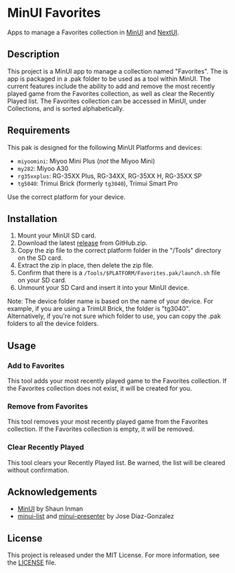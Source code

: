 # MinUI Favorites

Apps to manage a Favorites collection in [MinUI](https://github.com/shauninman/MinUI) and [NextUI](https://github.com/LoveRetro/NextUI).

## Description

This project is a MinUI app to manage a collection named "Favorites". The is app is packaged in a .pak folder to be used as a tool within MinUI. The current features include the ability to add and remove the most recently played game from the Favorites collection, as well as clear the Recently Played list. The Favorites collection can be accessed in MinUI, under Collections, and is sorted alphabetically.

## Requirements

This pak is designed for the following MinUI Platforms and devices:

- `miyoomini`: Miyoo Mini Plus (_not_ the Miyoo Mini)
- `my282`: Miyoo A30
- `rg35xxplus`: RG-35XX Plus, RG-34XX, RG-35XX H, RG-35XX SP
- `tg5040`: Trimui Brick (formerly `tg3040`), Trimui Smart Pro

Use the correct platform for your device.

## Installation

1. Mount your MinUI SD card.
2. Download the latest [release](https://github.com/ben16w/minui-favorites/releases) from GitHub.zip.
3. Copy the zip file to the correct platform folder in the "/Tools" directory on the SD card.
4. Extract the zip in place, then delete the zip file.
5. Confirm that there is a `/Tools/$PLATFORM/Favorites.pak/launch.sh` file on your SD card.
6. Unmount your SD Card and insert it into your MinUI device.

Note: The device folder name is based on the name of your device. For example, if you are using a TrimUI Brick, the folder is "tg3040". Alternatively, if you're not sure which folder to use, you can copy the .pak folders to all the device folders.

## Usage

### Add to Favorites

This tool adds your most recently played game to the Favorites collection. If the Favorites collection does not exist, it will be created for you.

### Remove from Favorites

This tool removes your most recently played game from the Favorites collection. If the Favorites collection is empty, it will be removed.

### Clear Recently Played

This tool clears your Recently Played list. Be warned, the list will be cleared without confirmation.

## Acknowledgements

- [MinUI](https://github.com/shauninman/MinUI) by Shaun Inman
- [minui-list](https://github.com/josegonzalez/minui-list) and [minui-presenter](https://github.com/josegonzalez/minui-presenter) by Jose Diaz-Gonzalez

## License

This project is released under the MIT License. For more information, see the [LICENSE](LICENSE) file.
